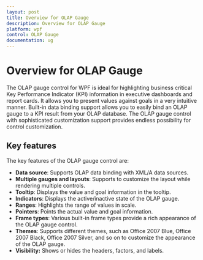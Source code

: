 ```yaml
---
layout: post
title: Overview for OLAP Gauge
description: Overview for OLAP Gauge
platform: wpf
control: OLAP Gauge
documentation: ug
---
```


# Overview for OLAP Gauge

The OLAP gauge control for WPF is ideal for highlighting business critical Key Performance Indicator (KPI) information in executive dashboards and report cards. It allows you to present values against goals in a very intuitive manner. Built-in data binding support allows you to easily bind an OLAP gauge to a KPI result from your OLAP database. The OLAP gauge control with sophisticated customization support provides endless possibility for control customization.

## Key features

The key features of the OLAP gauge control are:

* **Data source**: Supports OLAP data binding with XML/A data sources.
* **Multiple gauges and layouts**: Supports to customize the layout while rendering multiple controls.
* **Tooltip**: Displays the value and goal information in the tooltip.
* **Indicators**: Displays the active/inactive state of the OLAP gauge.
* **Ranges**: Highlights the range of values in scale.
* **Pointers**: Points the actual value and goal information.
* **Frame types**: Various built-in frame types provide a rich appearance of the OLAP gauge control.
* **Themes**: Supports different themes, such as Office 2007 Blue, Office 2007 Black, Office 2007 Silver, and so on to customize the appearance of the OLAP gauge.
* **Visibility:** Shows or hides the headers, factors, and labels.